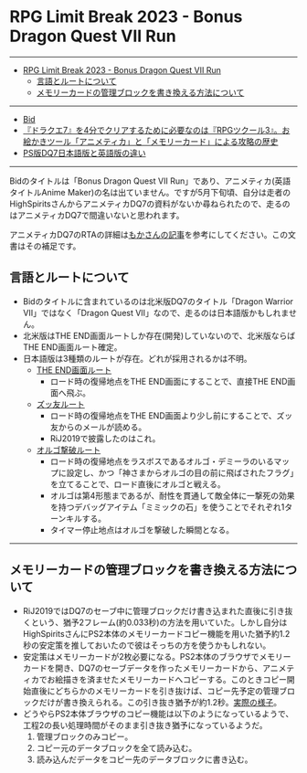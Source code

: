 # RPG Limit Break 2023 - Bonus Dragon Quest VII Run

----

<!-- TOC depthFrom:1 depthTo:3 insertAnchor:false orderedList:false -->

- [RPG Limit Break 2023 - Bonus Dragon Quest VII Run](#rpg-limit-break-2023---bonus-dragon-quest-vii-run)
  - [言語とルートについて](#言語とルートについて)
  - [メモリーカードの管理ブロックを書き換える方法について](#メモリーカードの管理ブロックを書き換える方法について)

<!-- /TOC -->

----

- [Bid](https://tracker.rpglimitbreak.com/bids/rpglb2023)
- [『ドラクエ7』を4分でクリアするために必要なのは『RPGツクール3』。お絵かきツール「アニメティカ」と「メモリーカード」による攻略の歴史](https://news.denfaminicogamer.jp/gamenewsplus/200422c)
- [PS版DQ7日本語版と英語版の違い](./rta-saveglitch-na-20191123-00h02m17s.md#%E6%97%A5%E6%9C%AC%E8%AA%9E%E7%89%88%E3%81%A8%E3%81%AE%E9%81%95%E3%81%84%E3%81%AA%E3%81%A9)

----

Bidのタイトルは「Bonus Dragon Quest VII Run」であり、アニメティカ(英語タイトルAnime Maker)の名は出ていません。ですが5月下旬頃、自分は走者のHighSpiritsさんからアニメティカDQ7の資料がないか尋ねられたので、走るのはアニメティカDQ7で間違いないと思われます。

アニメティカDQ7のRTAの詳細は[もかさんの記事](https://news.denfaminicogamer.jp/gamenewsplus/200422c)を参考にしてください。この文書はその補足です。

## 言語とルートについて

- Bidのタイトルに含まれているのは北米版DQ7のタイトル「Dragon Warrior VII」ではなく「Dragon Quest VII」なので、走るのは日本語版かもしれません。
- 北米版はTHE END画面ルートしか存在(開発)していないので、北米版ならばTHE END画面ルート確定。
- 日本語版は3種類のルートが存在。どれが採用されるかは不明。
  - [THE END画面ルート](https://www.twitch.tv/videos/500245824)
    - ロード時の復帰地点をTHE END画面にすることで、直接THE END画面へ飛ぶ。
  - [ズッ友ルート](https://www.twitch.tv/videos/500248880)
    - ロード時の復帰地点をTHE END画面より少し前にすることで、ズッ友からのメールが読める。
    - RiJ2019で披露したのはこれ。
  - [オルゴ撃破ルート](https://www.twitch.tv/videos/892840324)
    - ロード時の復帰地点をラスボスであるオルゴ・デミーラのいるマップに設定し、かつ「神さまからオルゴの目の前に飛ばされたフラグ」を立てることで、ロード直後にオルゴと戦える。
    - オルゴは第4形態まであるが、耐性を貫通して敵全体に一撃死の効果を持つデバッグアイテム「ミミックの石」を使うことでそれぞれ1ターンキルする。
    - タイマー停止地点はオルゴを撃破した瞬間となる。

----

## メモリーカードの管理ブロックを書き換える方法について

- RiJ2019ではDQ7のセーブ中に管理ブロックだけ書き込まれた直後に引き抜くという、猶予2フレーム(約0.033秒)の方法を用いていた。しかし自分はHighSpiritsさんにPS2本体のメモリーカードコピー機能を用いた猶予約1.2秒の安定策を推しておいたので彼はそっちの方を使うかもしれない。
- 安定策はメモリーカードが2枚必要になる。PS2本体のブラウザでメモリーカードを開き、DQ7のセーブデータを作ったメモリーカードから、アニメティカでお絵描きを済ませたメモリーカードへコピーする。このときコピー開始直後にどちらかのメモリーカードを引き抜けば、コピー先予定の管理ブロックだけが書き換えられる。この引き抜き猶予が約1.2秒。[実際の様子](https://www.twitch.tv/videos/892840324?t=00h02m45s)。
- どうやらPS2本体ブラウザのコピー機能は以下のようになっているようで、工程2の長い処理時間がそのまま引き抜き猶予になっているようだ。
  1. 管理ブロックのみコピー。
  1. コピー元のデータブロックを全て読み込む。
  1. 読み込んだデータをコピー先のデータブロックに書き込む。
